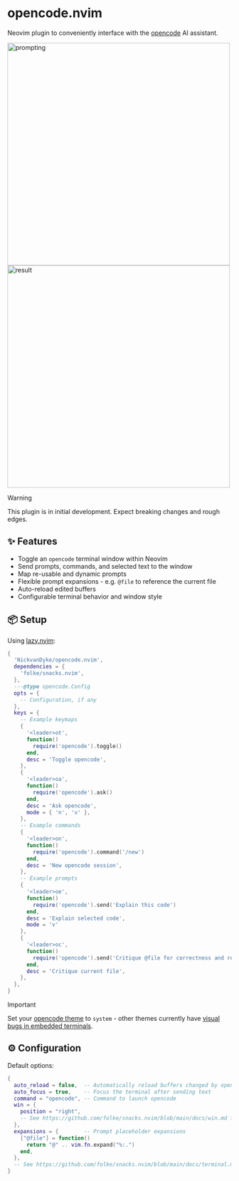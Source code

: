 # opencode.nvim

Neovim plugin to conveniently interface with the [opencode](https://github.com/sst/opencode) AI assistant.

<p>
  <img width="500" alt="prompting" src="https://github.com/user-attachments/assets/ce1b97e4-225d-4813-b576-88858c5f554b" />
  <img width="500" alt="result" src="https://github.com/user-attachments/assets/7613551a-0b53-43c6-ad11-a49d9669b694" />
</p>


> [!WARNING]  
> This plugin is in initial development. Expect breaking changes and rough edges. 

## ✨ Features

- Toggle an `opencode` terminal window within Neovim
- Send prompts, commands, and selected text to the window
- Map re-usable and dynamic prompts
- Flexible prompt expansions - e.g. `@file` to reference the current file
- Auto-reload edited buffers
- Configurable terminal behavior and window style

## 📦 Setup

Using [lazy.nvim](https://github.com/folke/lazy.nvim):

```lua
{
  'NickvanDyke/opencode.nvim',
  dependencies = {
    'folke/snacks.nvim',
  },
  ---@type opencode.Config
  opts = {
    -- Configuration, if any
  },
  keys = {
    -- Example keymaps
    {
      '<leader>ot',
      function()
        require('opencode').toggle()
      end,
      desc = 'Toggle opencode',
    },
    {
      '<leader>oa',
      function()
        require('opencode').ask()
      end,
      desc = 'Ask opencode',
      mode = { 'n', 'v' },
    },
    -- Example commands
    {
      '<leader>on',
      function()
        require('opencode').command('/new')
      end,
      desc = 'New opencode session',
    },
    -- Example prompts
    {
      '<leader>oe',
      function()
        require('opencode').send('Explain this code')
      end,
      desc = 'Explain selected code',
      mode = 'v'
    },
    {
      '<leader>oc',
      function()
        require('opencode').send('Critique @file for correctness and readability')
      end,
      desc = 'Critique current file',
    },
  },
}
```

> [!IMPORTANT]
> Set your [opencode theme](https://opencode.ai/docs/themes/) to `system` - other themes currently have [visual bugs in embedded terminals](https://github.com/sst/opencode/issues/445).

## ⚙️ Configuration

Default options:

```lua
{
  auto_reload = false,  -- Automatically reload buffers changed by opencode
  auto_focus = true,    -- Focus the terminal after sending text
  command = "opencode", -- Command to launch opencode
  win = {
    position = "right",
    -- See https://github.com/folke/snacks.nvim/blob/main/docs/win.md for more window options
  },
  expansions = {        -- Prompt placeholder expansions
    ["@file"] = function()
      return "@" .. vim.fn.expand("%:.")
    end,
  },
  -- See https://github.com/folke/snacks.nvim/blob/main/docs/terminal.md for more terminal options
}
```
